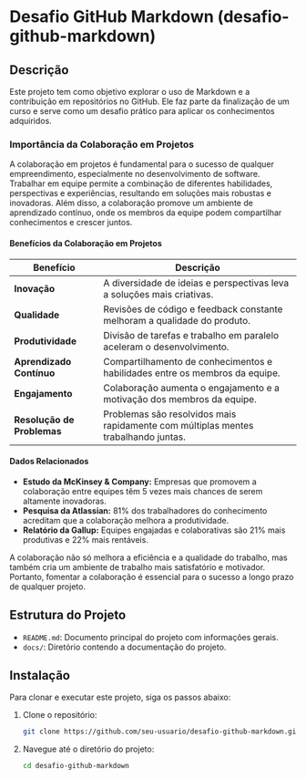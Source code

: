# Desafio GitHub Markdown (desafio-github-markdown)

## Descrição

Este projeto tem como objetivo explorar o uso de Markdown e a contribuição em repositórios no GitHub. Ele faz parte da finalização de um curso e serve como um desafio prático para aplicar os conhecimentos adquiridos.


### Importância da Colaboração em Projetos

A colaboração em projetos é fundamental para o sucesso de qualquer empreendimento, especialmente no desenvolvimento de software. Trabalhar em equipe permite a combinação de diferentes habilidades, perspectivas e experiências, resultando em soluções mais robustas e inovadoras. Além disso, a colaboração promove um ambiente de aprendizado contínuo, onde os membros da equipe podem compartilhar conhecimentos e crescer juntos.

#### Benefícios da Colaboração em Projetos

| Benefício                  | Descrição                                                                 |
|----------------------------|---------------------------------------------------------------------------|
| **Inovação**               | A diversidade de ideias e perspectivas leva a soluções mais criativas.    |
| **Qualidade**              | Revisões de código e feedback constante melhoram a qualidade do produto.  |
| **Produtividade**          | Divisão de tarefas e trabalho em paralelo aceleram o desenvolvimento.     |
| **Aprendizado Contínuo**   | Compartilhamento de conhecimentos e habilidades entre os membros da equipe.|
| **Engajamento**            | Colaboração aumenta o engajamento e a motivação dos membros da equipe.    |
| **Resolução de Problemas** | Problemas são resolvidos mais rapidamente com múltiplas mentes trabalhando juntas. |

#### Dados Relacionados

- **Estudo da McKinsey & Company:** Empresas que promovem a colaboração entre equipes têm 5 vezes mais chances de serem altamente inovadoras.
- **Pesquisa da Atlassian:** 81% dos trabalhadores do conhecimento acreditam que a colaboração melhora a produtividade.
- **Relatório da Gallup:** Equipes engajadas e colaborativas são 21% mais produtivas e 22% mais rentáveis.

A colaboração não só melhora a eficiência e a qualidade do trabalho, mas também cria um ambiente de trabalho mais satisfatório e motivador. Portanto, fomentar a colaboração é essencial para o sucesso a longo prazo de qualquer projeto.


## Estrutura do Projeto

- `README.md`: Documento principal do projeto com informações gerais.
- `docs/`: Diretório contendo a documentação do projeto.

## Instalação

Para clonar e executar este projeto, siga os passos abaixo:

1. Clone o repositório:
    ```sh
    git clone https://github.com/seu-usuario/desafio-github-markdown.git
    ```

2. Navegue até o diretório do projeto:
    ```sh
    cd desafio-github-markdown
    ```


